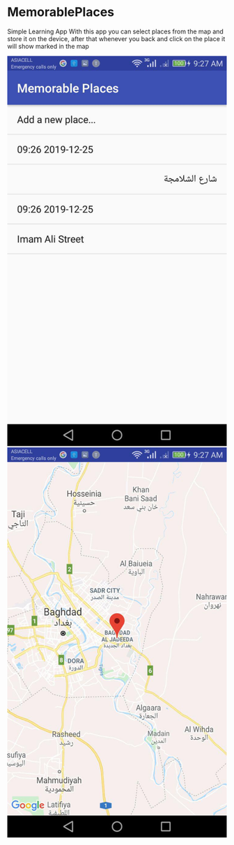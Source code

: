 # MemorablePlaces
Simple Learning App
With this app you can select places from the map and store it on the device,
after that whenever you back and click on the place it will show marked in the map

![photo1](photo1.jpg)
![photo2](photo2.jpg)
